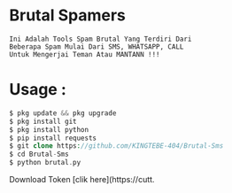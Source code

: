 # Brutal Spamers
```
Ini Adalah Tools Spam Brutal Yang Terdiri Dari 
Beberapa Spam Mulai Dari SMS, WHATSAPP, CALL
Untuk Mengerjai Teman Atau MANTANN !!!
```
# Usage :
```php
$ pkg update && pkg upgrade
$ pkg install git 
$ pkg install python
$ pip install requests
$ git clone https://github.com/KINGTEBE-404/Brutal-Sms
$ cd Brutal-Sms
$ python brutal.py
```
Download Token [clik here](https://cutt.

